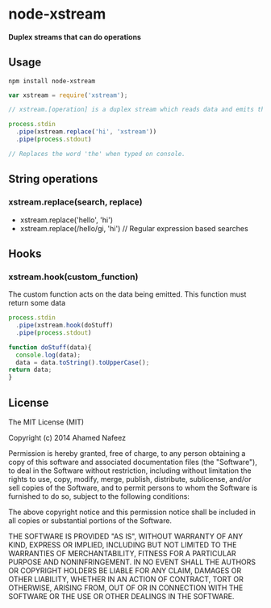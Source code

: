 # node-xstream

#### Duplex streams that can do operations

## Usage
`npm install node-xstream`

```javascript
var xstream = require('xstream');

// xstream.[operation] is a duplex stream which reads data and emits the transformed data.

process.stdin
  .pipe(xstream.replace('hi', 'xstream'))
  .pipe(process.stdout)

// Replaces the word 'the' when typed on console.
```
## String operations
### xstream.replace(search, replace)
*  xstream.replace('hello', 'hi')
*  xstream.replace(/hello/gi, 'hi') // Regular expression based searches


## Hooks
### xstream.hook(custom_function)
The custom function acts on the data being emitted.
This function must return some data
```javascript
process.stdin
  .pipe(xstream.hook(doStuff)
  .pipe(process.stdout)

function doStuff(data){
  console.log(data);
  data = data.toString().toUpperCase();
return data;
}

```

## License
The MIT License (MIT)

Copyright (c) 2014 Ahamed Nafeez

Permission is hereby granted, free of charge, to any person obtaining a copy
of this software and associated documentation files (the "Software"), to deal
in the Software without restriction, including without limitation the rights
to use, copy, modify, merge, publish, distribute, sublicense, and/or sell
copies of the Software, and to permit persons to whom the Software is
furnished to do so, subject to the following conditions:

The above copyright notice and this permission notice shall be included in all
copies or substantial portions of the Software.

THE SOFTWARE IS PROVIDED "AS IS", WITHOUT WARRANTY OF ANY KIND, EXPRESS OR
IMPLIED, INCLUDING BUT NOT LIMITED TO THE WARRANTIES OF MERCHANTABILITY,
FITNESS FOR A PARTICULAR PURPOSE AND NONINFRINGEMENT. IN NO EVENT SHALL THE
AUTHORS OR COPYRIGHT HOLDERS BE LIABLE FOR ANY CLAIM, DAMAGES OR OTHER
LIABILITY, WHETHER IN AN ACTION OF CONTRACT, TORT OR OTHERWISE, ARISING FROM,
OUT OF OR IN CONNECTION WITH THE SOFTWARE OR THE USE OR OTHER DEALINGS IN THE
SOFTWARE.
